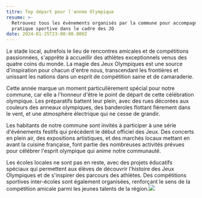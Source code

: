 ```yaml
---
titre: Top départ pour l'année Olympique
resume: >-
  Retrouvez tous les évènements organisés par la commune pour accompagner la
  pratique sportive dans le cadre des JO
date: 2024-01-25T23:00:00.000Z
---
```


Le stade local, autrefois le lieu de rencontres amicales et de compétitions passionnées, s'apprête à accueillir des athlètes exceptionnels venus des quatre coins du monde. La magie des Jeux Olympiques est une source d'inspiration pour chacun d'entre nous, transcendant les frontières et unissant les nations dans un esprit de compétition saine et de camaraderie.

Cette année marque un moment particulièrement spécial pour notre commune, car elle a l'honneur d'être le point de départ de cette célébration olympique. Les préparatifs battent leur plein, avec des rues décorées aux couleurs des anneaux olympiques, des banderoles flottant fièrement dans le vent, et une atmosphère électrique qui ne cesse de grandir.

Les habitants de notre commune sont invités à participer à une série d'événements festifs qui précèdent le début officiel des Jeux. Des concerts en plein air, des expositions artistiques, et des marchés locaux mettant en avant la cuisine française, font partie des nombreuses activités prévues pour célébrer l'esprit olympique qui anime notre communauté.

Les écoles locales ne sont pas en reste, avec des projets éducatifs spéciaux qui permettent aux élèves de découvrir l'histoire des Jeux Olympiques et de s'inspirer des parcours des athlètes. Des compétitions sportives inter-écoles sont également organisées, renforçant le sens de la compétition amicale parmi les jeunes talents de la région.![](/olympic.jpg)